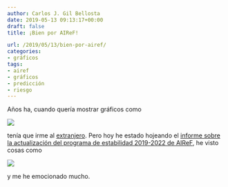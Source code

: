 ```yaml
---
author: Carlos J. Gil Bellosta
date: 2019-05-13 09:13:17+00:00
draft: false
title: ¡Bien por AIReF!

url: /2019/05/13/bien-por-airef/
categories:
- gráficos
tags:
- airef
- gráficos
- predicción
- riesgo
---
```





Años ha, cuando quería mostrar gráficos como







![](/wp-uploads/2014/12/Manski_figure1.png)








tenía que irme al [extranjero](https://www.datanalytics.com/2014/12/09/ruido-en-las-estadisticas-oficiales/). Pero hoy he estado hojeando el [informe sobre la actualización del programa de estabilidad 2019-2022 de AIReF](http://www.airef.es/wp-content/uploads/2019/05/informe-ape/190509.-Informes-APE-VF.pdf), he visto cosas como







![](/wp-uploads/2019/05/airef_prediccion.png)








y me he emocionado mucho.



